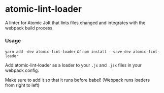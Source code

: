 # atomic-lint-loader
A linter for Atomic Jolt that lints files changed and integrates with the webpack build process

### Usage
`yarn add -dev atomic-lint-loader` or `npm install --save-dev atomic-lint-loader`

Add atomic-lint-loader as a loader to your `.js` and `.jsx` files in your webpack config.

Make sure to add it so that it runs before babel! (Webpack runs loaders from right to left)
